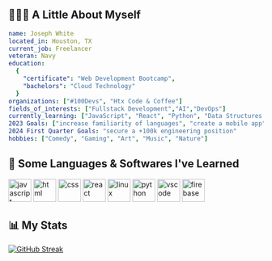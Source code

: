 <!--
**Joseph-WhiteSWE/Joseph-WhiteSWE** is a ✨ _special_ ✨ repository because its `README.md` (this file) appears on your GitHub profile.

Here are some ideas to get you started:

- 🔭 I’m currently working on ...
- 🌱 I’m currently learning ...
- 👯 I’m looking to collaborate on ...
- 🤔 I’m looking for help with ...
- 💬 Ask me about ...
- 📫 How to reach me: ...
- 😄 Pronouns: ...
- ⚡ Fun fact: ...
-->
<h2> 👨🏾‍💻 A Little About Myself</h2>

```yaml
name: Joseph White
located_in: Houston, TX
current_job: Freelancer
veteran: Navy
education:
  {
    "certificate": "Web Development Bootcamp",
    "bachelors": "Cloud Technology"
  }
organizations: ["#100Devs", "Htx Code & Coffee"]
fields_of_interests: ["Fullstack Development","AI","DevOps"]
currently_learning: ["JavaScript", "React", "Python", "Data Structures and Algorithms"]
2023 Goals: ["increase familiarity of languages", "create a mobile app", "create a porfolio website"]
2024 First Quarter Goals: "secure a +100k engineering position"
hobbies: ["Comedy", "Gaming", "Art", "Music", "Nature"]
```

<h2> 🧠 Some Languages & Softwares I've Learned</h2>

<p align="left">
<img src="https://cdn.jsdelivr.net/gh/devicons/devicon/icons/javascript/javascript-original.svg" alt="javascript" width="45" height="45"/>
  <img src="https://cdn.jsdelivr.net/gh/devicons/devicon/icons/html5/html5-original.svg" alt="html" width="45" height="45"/>
<img src="https://cdn.jsdelivr.net/gh/devicons/devicon/icons/css3/css3-original.svg" alt="css" width="45" height="45"/>
<img src="https://cdn.jsdelivr.net/gh/devicons/devicon/icons/react/react-original.svg" alt="react" width="45" height="45"/>
<!-- <img src="https://cdn.jsdelivr.net/gh/devicons/devicon/icons/redux/redux-original.svg" alt="redux" width="45" height="45"/> -->
<!-- <img src="https://cdn.jsdelivr.net/gh/devicons/devicon/icons/sequelize/sequelize-original.svg" alt="sequelize" width="45" height="45"/> -->
<!-- <img src="https://cdn.jsdelivr.net/gh/devicons/devicon/icons/postgresql/postgresql-original.svg" alt="postgresql" width="45" height="45"/> -->
<img src="https://cdn.jsdelivr.net/gh/devicons/devicon/icons/linux/linux-original.svg" alt="linux" width="45" height="45"/>
<img src="https://cdn.jsdelivr.net/gh/devicons/devicon/icons/python/python-original.svg" alt="python" width="45" height="45"/>
<img src="https://cdn.jsdelivr.net/gh/devicons/devicon/icons/vscode/vscode-original.svg" alt="vscode" width="45" height="45"/>
<img src="https://cdn.jsdelivr.net/gh/devicons/devicon/icons/firebase/firebase-plain.svg" alt="firebase" width="45" height="45"/>
</p>

<h2>📊 My Stats</h2>

[![GitHub Streak](http://github-readme-streak-stats.herokuapp.com?user=Joseph-WhiteSWE&theme=elegant)](https://git.io/streak-stats)
